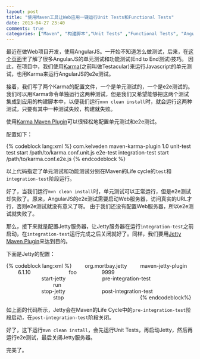 ```yaml
---
layout: post
title: "使用Maven工具让Web应用一键运行Unit Tests和Functional Tests"
date: 2013-04-27 23:40
comments: true
categories: ["Maven", "构建脚本","Unit Tests" ,"Functional Tests", "AngularJS", "Karma"]
---
```


最近在做Web项目开发，使用AngularJS。一开始不知道怎么做测试，后来，在[这个页面](http://www.yearofmoo.com/2013/01/full-spectrum-testing-with-angularjs-and-testacular.html)里了解了很多AngularJS的单元测试和功能测试(End to End测试)技巧。 因此，在项目中，我们使用[Karma](http://karma-runner.github.io/0.8/index.html)(之前叫做Testacular)来运行Javascript的单元测试，也用Karma来运行AngularJS的e2e测试。

接着，我们写了两个Karma的配置文件，一个是单元测试的，一个是e2e测试的。我们可以用Karma命令单独运行这两种测试，但是我们又希望能够把这两个测试集成到应用的构建脚本中，以便我们运行`mvn clean install`时，就会运行这两种测试，只要有其中一种测试失败，构建就失败。

使用[Karma Maven Plugin](https://github.com/karma-runner/maven-karma-plugin)可以很轻松地配置单元测试和e2e测试。

配置如下：

<!-- more -->

{% codeblock lang:xml %}
<plugin>
	<groupId>com.kelveden</groupId>
	<artifactId>maven-karma-plugin</artifactId>
	<version>1.0</version>
	<executions>
    	<execution>
			<id>unit-test</id>
			<phase>test</phase>
            <goals>
				<goal>start</goal>
            </goals>
			<configuration>
        		<configFile>/path/to/karma.conf.unit.js</configFile>
    		</configuration>
        </execution>
        <execution>
			<id>e2e-test</id>
			<phase>integration-test</phase>
            <goals>
                <goal>start</goal>
            </goals>
			<configuration>
        		<configFile>/path/to/karma.conf.e2e.js</configFile>
    		</configuration>
        </execution>
    </executions>
</plugin>
{% endcodeblock %}

以上代码指定了单元测试和功能测试分别在Maven的Life cycle的`test`和`integration-test`阶段运行。

好了，当我们运行`mvn clean install`时，单元测试可以正常运行，但是e2e测试却失败了。原来，AngularJS的e2e测试需要启动Web服务器，访问真实的URL才行，否则e2e测试就没有意义了呀。
由于我们还没有配置Web服务器，所以e2e测试就失败了。

那么，接下来就是配置Jetty服务器，让Jetty服务器在运行`integration-test`之前启动，在`integration-test`运行完成之后关闭就好了。同样，我们要用[Jetty Maven Plugin](http://docs.codehaus.org/display/JETTY/Maven+Jetty+Plugin)来达到目的。

下面是Jetty的配置：

{% codeblock lang:xml %}
<plugin>
        <groupId>org.mortbay.jetty</groupId>
        <artifactId>maven-jetty-plugin</artifactId>
        <version>6.1.10</version>
        <configuration>
                <stopKey>foo</stopKey>
                <stopPort>9999</stopPort>
        </configuration>
        <executions>
                <execution>
                        <id>start-jetty</id>
                        <phase>pre-integration-test</phase>
                        <goals>
                                <goal>run</goal>
                        </goals>
                </execution>
                <execution>
                        <id>stop-jetty</id>
                        <phase>post-integration-test</phase>
                        <goals>
                                <goal>stop</goal>
                        </goals>
                </execution>
        </executions>
</plugin>
{% endcodeblock%}

如上面的代码所示，Jetty会在Maven的Life Cycle中的`pre-integration-test`阶段启动，在`post-integration-test`阶段关闭。

好了，这下运行`mvn clean install`，会先运行Unit Tests，再启动Jetty，然后再运行e2e测试，最后关闭Jetty服务器。

完美了。
